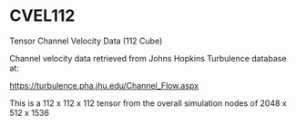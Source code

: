 # CVEL112
Tensor Channel Velocity Data (112 Cube)

Channel velocity data retrieved from Johns Hopkins Turbulence database at:

https://turbulence.pha.jhu.edu/Channel_Flow.aspx

This is a 112 x 112 x 112 tensor from the overall simulation nodes of
2048 x 512 x 1536 


